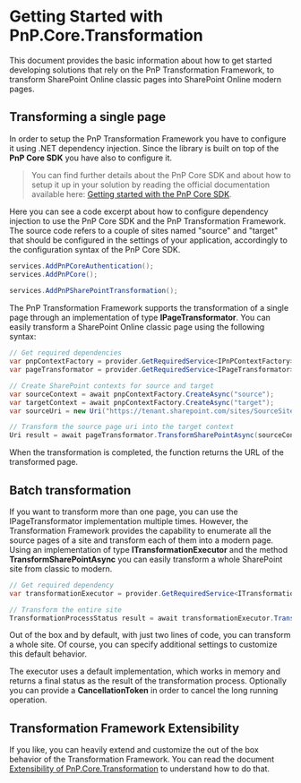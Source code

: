 # Getting Started with PnP.Core.Transformation
This document provides the basic information about how to get started developing solutions that rely on the PnP Transformation Framework, to transform SharePoint Online classic pages into SharePoint Online modern pages.

## Transforming a single page
In order to setup the PnP Transformation Framework you have to configure it using .NET dependency injection. Since the library is built on top of the **PnP Core SDK** you have also to configure it.

> You can find further details about the PnP Core SDK and about how to setup it up in your solution by reading the official documentation available here: [Getting started with the PnP Core SDK](https://pnp.github.io/pnpcore/using-the-sdk/readme.html). 

Here you can see a code excerpt about how to configure dependency injection to use the PnP Core SDK and the PnP Transformation Framework. The source code refers to a couple of sites named "source" and "target" that should be configured in the settings of your application, accordingly to the configuration syntax of the PnP Core SDK.

```c#
services.AddPnPCoreAuthentication();
services.AddPnPCore();
            
services.AddPnPSharePointTransformation();
```
The PnP Transformation Framework supports the transformation of a single page through an implementation of type **IPageTransformator**. You can easily transform a SharePoint Online classic page using the following syntax:

```c#
// Get required dependencies
var pnpContextFactory = provider.GetRequiredService<IPnPContextFactory>();
var pageTransformator = provider.GetRequiredService<IPageTransformator>();

// Create SharePoint contexts for source and target
var sourceContext = await pnpContextFactory.CreateAsync("source");
var targetContext = await pnpContextFactory.CreateAsync("target");
var sourceUri = new Uri("https://tenant.sharepoint.com/sites/SourceSite/item.aspx");

// Transform the source page uri into the target context
Uri result = await pageTransformator.TransformSharePointAsync(sourceContext, targetContext, sourceUri);
```

When the transformation is completed, the function returns the URL of the transformed page.

## Batch transformation
If you want to transform more than one page, you can use the IPageTransformator implementation multiple times.
However, the Transformation Framework provides the capability to enumerate all the source pages of a site and transform each of them into a modern page.
Using an implementation of type **ITransformationExecutor** and the method **TransformSharePointAsync** you can easily transform a whole SharePoint site from classic to modern.

```c#
// Get required dependency
var transformationExecutor = provider.GetRequiredService<ITransformationExecutor>();

// Transform the entire site
TransformationProcessStatus result = await transformationExecutor.TransformSharePointAsync(sourceContext, targetContext);
```

Out of the box and by default, with just two lines of code, you can transform a whole site.
Of course, you can specify additional settings to customize this default behavior.

The executor uses a default implementation, which works in memory and returns a final status as the result of the transformation process. Optionally you can provide a **CancellationToken** in order to cancel the long running operation.

## Transformation Framework Extensibility
If you like, you can heavily extend and customize the out of the box behavior of the Transformation Framework. You can read the document [Extensibility of PnP.Core.Transformation](./extensibility.md) to understand how to do that.
